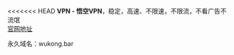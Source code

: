 <<<<<<< HEAD
**VPN - 悟空VPN**，稳定，高速、不限速，不限流，不看广告不流氓  
[官网地址](https://wukongapp.net)

永久域名：wukong.bar
